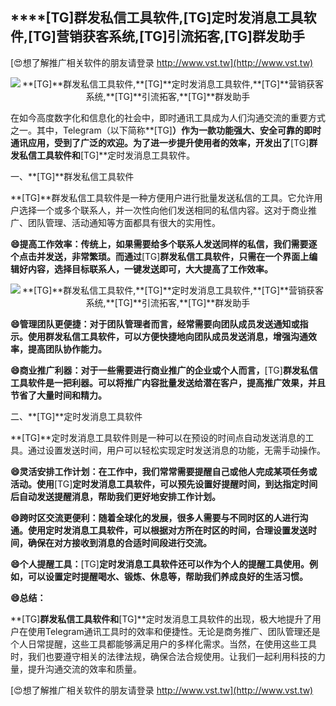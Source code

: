 ## ****[TG]**群发私信工具软件,**[TG]**定时发消息工具软件,**[TG]**营销获客系统,**[TG]**引流拓客,**[TG]**群发助手**

[😍想了解推广相关软件的朋友请登录 http://www.vst.tw](http://www.vst.tw)

 <center><img src="https://vst.tw/MP4/tuiguang/png/6.png" alt="**[TG]**群发私信工具软件,**[TG]**定时发消息工具软件,**[TG]**营销获客系统,**[TG]**引流拓客,**[TG]**群发助手"></center>

在如今高度数字化和信息化的社会中，即时通讯工具成为人们沟通交流的重要方式之一。其中，Telegram（以下简称**[TG]**）作为一款功能强大、安全可靠的即时通讯应用，受到了广泛的欢迎。为了进一步提升使用者的效率，开发出了**[TG]**群发私信工具软件和**[TG]**定时发消息工具软件。

一、**[TG]**群发私信工具软件

**[TG]**群发私信工具软件是一种方便用户进行批量发送私信的工具。它允许用户选择一个或多个联系人，并一次性向他们发送相同的私信内容。这对于商业推广、团队管理、活动通知等方面都具有很大的实用性。

**😄提高工作效率：传统上，如果需要给多个联系人发送同样的私信，我们需要逐个点击并发送，非常繁琐。而通过**[TG]**群发私信工具软件，只需在一个界面上编辑好内容，选择目标联系人，一键发送即可，大大提高了工作效率。**

 <center><img src="https://vst.tw/MP4/tuiguang/png/4.png" alt="**[TG]**群发私信工具软件,**[TG]**定时发消息工具软件,**[TG]**营销获客系统,**[TG]**引流拓客,**[TG]**群发助手"></center>

**😄管理团队更便捷：对于团队管理者而言，经常需要向团队成员发送通知或指示。使用群发私信工具软件，可以方便快捷地向团队成员发送消息，增强沟通效率，提高团队协作能力。**

**😄商业推广利器：对于一些需要进行商业推广的企业或个人而言，**[TG]**群发私信工具软件是一把利器。可以将推广内容批量发送给潜在客户，提高推广效果，并且节省了大量时间和精力。**

二、**[TG]**定时发消息工具软件

**[TG]**定时发消息工具软件则是一种可以在预设的时间点自动发送消息的工具。通过设置发送时间，用户可以轻松实现定时发送消息的功能，无需手动操作。

**😄灵活安排工作计划：在工作中，我们常常需要提醒自己或他人完成某项任务或活动。使用**[TG]**定时发消息工具软件，可以预先设置好提醒时间，到达指定时间后自动发送提醒消息，帮助我们更好地安排工作计划。**

**😄跨时区交流更便利：随着全球化的发展，很多人需要与不同时区的人进行沟通。使用定时发消息工具软件，可以根据对方所在时区的时间，合理设置发送时间，确保在对方接收到消息的合适时间段进行交流。**

**😄个人提醒工具：**[TG]**定时发消息工具软件还可以作为个人的提醒工具使用。例如，可以设置定时提醒喝水、锻炼、休息等，帮助我们养成良好的生活习惯。**

**😄总结：**

**[TG]**群发私信工具软件和**[TG]**定时发消息工具软件的出现，极大地提升了用户在使用Telegram通讯工具时的效率和便捷性。无论是商务推广、团队管理还是个人日常提醒，这些工具都能够满足用户的多样化需求。当然，在使用这些工具时，我们也要遵守相关的法律法规，确保合法合规使用。让我们一起利用科技的力量，提升沟通交流的效率和质量。

[😍想了解推广相关软件的朋友请登录 http://www.vst.tw](http://www.vst.tw)



